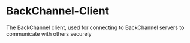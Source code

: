 # BackChannel-Client
The BackChannel client, used for connecting to BackChannel servers to communicate with others securely
